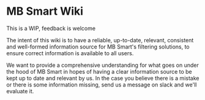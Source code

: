 # MB Smart Wiki

This is a WIP, feedback is welcome

The intent of this wiki is to have a reliable, up-to-date, relevant, consistent and well-formed information source for MB Smart's filtering solutions, to ensure correct information is available to all users.

We want to provide a comprehensive understanding for what goes on under the hood of MB Smart in hopes of having a clear information source to be kept up to date and relevant by us. In the case you believe there is a mistake or there is some information missing, send us a message on slack and we'll evaluate it.
